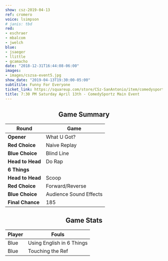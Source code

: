 ```yaml
---
show: csz-2019-04-13
ref: cromero
voice: lsimpson
# janis: tbd
red:
- eschraer
- mbalcom
- jwelch
blue:
- jsaeger
- llittle
- gcamacho
date: "2018-12-31T16:44:08-06:00"
images:
- images/cszsa-event5.jpg
show_date: "2019-04-13T19:30:00-05:00"
subtitile: Funny For Everyone
ticket_link: https://squareup.com/store/CSz-SanAntonio/item/comedysportz-saturday-night-29
title: 7:30 PM Saturday April 13th - ComedySportz Main Event
---
```


<center>

<!-- {{< figure src="/images/matches/csz-2019-04-05_1.jpg" title="Liz, our Volunteer Player for Casanova being wooed by our players." >}} -->

## Game Summary

| **Round** | **Game** |
|--------------|------|
| **Opener**       |What U Got?|
| **Red Choice**   |Naive Replay|
| **Blue Choice**  |Blind Line |
| **Head to Head** |Do Rap  |
| **6 Things**     |      |
| **Head to Head** |Scoop|
| **Red Choice**   |Forward/Reverse |
| **Blue Choice**  |Audience Sound Effects |
| **Final Chance** |185 |

## Game Stats

| **Player** | **Fouls** |
|--------|-------|
|Blue |Using English in 6 Things |
|Blue |Touching the Ref   |

</center>
